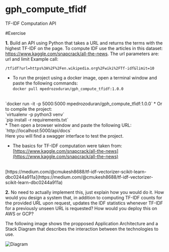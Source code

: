 # gph_compute_tfidf
TF-IDF Computation API

#Exercise

**1.** Build an API using Python that takes a URL and returns the terms with the highest TF-IDF on the page. To compute IDF use the articles in this dataset: https://www.kaggle.com/snapcrack/all-the-news. The url parameters are: url and limit Example call:

`/tfidf?url=https%3A%2F%2Fen.wikipedia.org%2Fwiki%2FTf-idf&limit=10`
<br>
* To run the project using a docker image, open a terminal window and paste the following commands:<br>
`docker pull mpedrozoduran/gph_compute_tfidf:1.0.0` 
<br>
`docker run -it -p 5000:5000 mpedrozoduran/gph_compute_tfidf:1.0.0`
* Or to compile the project:
<br>
`virtualenv -p python3 venv`
<br>
`pip install -r requirements.txt`
<br>
* Then open a browser window and paste the following URL: <br>
`http://localhost:5000/api/docs` 
<br>
Here you will find a swagger interface to test the project.
<br>

* The basics for TF-IDF computation were taken from: <br>
[https://www.kaggle.com/snapcrack/all-the-news](https://www.kaggle.com/snapcrack/all-the-news) 
<br>
[https://medium.com/@cmukesh8688/tf-idf-vectorizer-scikit-learn-dbc0244a911a](https://medium.com/@cmukesh8688/tf-idf-vectorizer-scikit-learn-dbc0244a911a)
<br>

**2.** No need to actually implement this, just explain how you would do it. How would you design a system that, in addition to computing TF-IDF counts for the provided URL upon request, updates the IDF statistics whenever TF-IDF for a previously unseen URL is requested? How would you deploy this on AWS or GCP?

The following image shows the propposed Application Architecture and a Stack Diagram that describes the interaction between the
technologies to use.

![Diagram](https://i.ibb.co/Dpzpr5n/architecture.png "Architecture Diagram")
